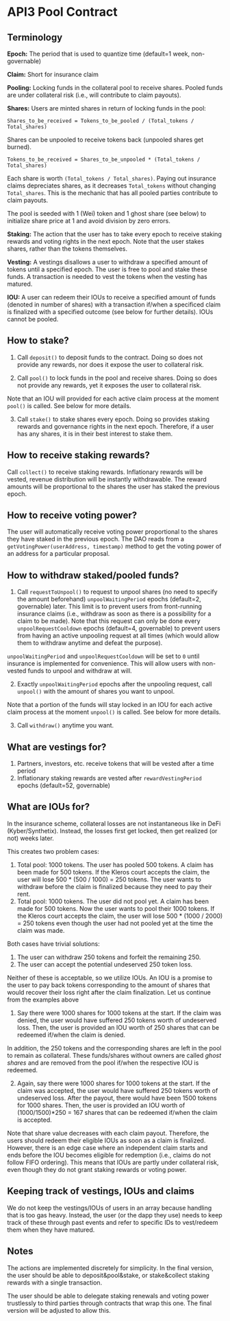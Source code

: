 # API3 Pool Contract

## Terminology

**Epoch:**
The period that is used to quantize time (default=1 week, non-governable)

**Claim:**
Short for insurance claim

**Pooling:**
Locking funds in the collateral pool to receive shares.
Pooled funds are under collateral risk (i.e., will contribute to claim payouts).

**Shares:**
Users are minted shares in return of locking funds in the pool:

```
Shares_to_be_received = Tokens_to_be_pooled / (Total_tokens / Total_shares)
```

Shares can be unpooled to receive tokens back (unpooled shares get burned).

```
Tokens_to_be_received = Shares_to_be_unpooled * (Total_tokens / Total_shares)
```

Each share is worth `(Total_tokens / Total_shares)`.
Paying out insurance claims depreciates shares, as it decreases `Total_tokens` without changing `Total_shares`.
This is the mechanic that has all pooled parties contribute to claim payouts.

The pool is seeded with 1 (Wei) token and 1 ghost share (see below) to initialize share price at 1 and avoid division by zero errors.

**Staking:**
The action that the user has to take every epoch to receive staking rewards and voting rights in the next epoch.
Note that the user stakes shares, rather than the tokens themselves.

**Vesting:**
A vestings disallows a user to withdraw a specified amount of tokens until a specified epoch.
The user is free to pool and stake these funds.
A transaction is needed to vest the tokens when the vesting has matured.

**IOU:**
A user can redeem their IOUs to receive a specified amount of funds (denoted in number of shares) with a transaction if/when a specificed claim is finalized with a specified outcome (see below for further details).
IOUs cannot be pooled.

## How to stake?

1. Call `deposit()` to deposit funds to the contract.
Doing so does not provide any rewards, nor does it expose the user to collateral risk.

2. Call `pool()` to lock funds in the pool and receive shares.
Doing so does not provide any rewards, yet it exposes the user to collateral risk.

Note that an IOU will provided for each active claim process at the moment `pool()` is called.
See below for more details.

3. Call `stake()` to stake shares every epoch.
Doing so provides staking rewards and governance rights in the next epoch.
Therefore, if a user has any shares, it is in their best interest to stake them.

## How to receive staking rewards?

Call `collect()` to receive staking rewards.
Inflationary rewards will be vested, revenue distribution will be instantly withdrawable.
The reward amounts will be proportional to the shares the user has staked the previous epoch.

## How to receive voting power?

The user will automatically receive voting power proportional to the shares they have staked in the previous epoch.
The DAO reads from a `getVotingPower(userAddress, timestamp)` method to get the voting power of an address for a particular proposal.

## How to withdraw staked/pooled funds?

1. Call `requestToUnpool()` to request to unpool shares (no need to specify the amount beforehand) `unpoolWaitingPeriod` epochs (default=2, governable) later.
This limit is to prevent users from front-running insurance claims (i.e., withdraw as soon as there is a possibility for a claim to be made).
Note that this request can only be done every `unpoolRequestCooldown` epochs (default=4, governable) to prevent users from having an active unpooling request at all times (which would allow them to withdraw anytime and defeat the purpose).

`unpoolWaitingPeriod` and `unpoolRequestCooldown` will be set to `0` until insurance is implemented for convenience.
This will allow users with non-vested funds to unpool and withdraw at will.

2. Exactly `unpoolWaitingPeriod` epochs after the unpooling request, call `unpool()` with the amount of shares you want to unpool.

Note that a portion of the funds will stay locked in an IOU for each active claim process at the moment `unpool()` is called.
See below for more details.

3. Call `withdraw()` anytime you want.

## What are vestings for?

1. Partners, investors, etc. receive tokens that will be vested after a time period
2. Inflationary staking rewards are vested after `rewardVestingPeriod` epochs (default=52, governable)

## What are IOUs for?

In the insurance scheme, collateral losses are not instantaneous like in DeFi (Kyber/Synthetix).
Instead, the losses first get locked, then get realized (or not) weeks later.

This creates two problem cases:
1. Total pool: 1000 tokens.
The user has pooled 500 tokens.
A claim has been made for 500 tokens.
If the Kleros court accepts the claim, the user will lose 500 * (500 / 1000) = 250 tokens.
The user wants to withdraw before the claim is finalized because they need to pay their rent.
2. Total pool: 1000 tokens.
The user did not pool yet.
A claim has been made for 500 tokens.
Now the user wants to pool their 1000 tokens.
If the Kleros court accepts the claim, the user will lose 500 * (1000 / 2000) = 250 tokens even though the user had not pooled yet at the time the claim was made.

Both cases have trivial solutions:
1. The user can withdraw 250 tokens and forfeit the remaining 250.
2. The user can accept the potential undeserved 250 token loss.

Neither of these is acceptable, so we utilize IOUs.
An IOU is a promise to the user to pay back tokens corresponding to the amount of shares that would recover their loss right after the claim finalization.
Let us continue from the examples above

1. Say there were 1000 shares for 1000 tokens at the start.
If the claim was denied, the user would have suffered 250 tokens worth of undeserved loss.
Then, the user is provided an IOU worth of 250 shares that can be redeemed if/when the claim is denied.

In addition, the 250 tokens and the corresponding shares are left in the pool to remain as collateral.
These funds/shares without owners are called _ghost shares_ and are removed from the pool if/when the respective IOU is redeemed.

2. Again, say there were 1000 shares for 1000 tokens at the start.
If the claim was accepted, the user would have suffered 250 tokens worth of undeserved loss.
After the payout, there would have been 1500 tokens for 1000 shares.
Then, the user is provided an IOU worth of (1000/1500)*250 = 167 shares that can be redeemed if/when the claim is accepted.

Note that share value decreases with each claim payout.
Therefore, the users should redeem their eligible IOUs as soon as a claim is finalized.
However, there is an edge case where an independent claim starts and ends before the IOU becomes eligible for redemption (i.e., claims do not follow FIFO ordering).
This means that IOUs are partly under collateral risk, even though they do not grant staking rewards or voting power.

## Keeping track of vestings, IOUs and claims

We do not keep the vestings/IOUs of users in an array because handling that is too gas heavy.
Instead, the user (or the dapp they use) needs to keep track of these through past events and refer to specific IDs to vest/redeem them when they have matured.

## Notes

The actions are implemented discretely for simplicity.
In the final version, the user should be able to deposit&pool&stake, or stake&collect staking rewards with a single transaction.

The user should be able to delegate staking renewals and voting power trustlessly to third parties through contracts that wrap this one.
The final version will be adjusted to allow this.
